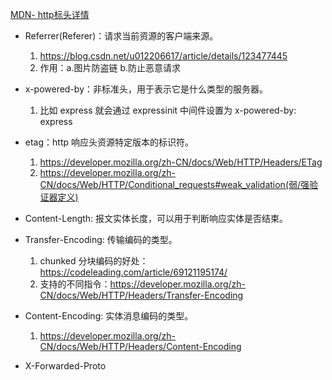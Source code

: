 [MDN- http标头详情](https://developer.mozilla.org/zh-CN/docs/Web/HTTP/Headers)

- Referrer(Referer)：请求当前资源的客户端来源。

  1. https://blog.csdn.net/u012206617/article/details/123477445
  2. 作用：a.图片防盗链 b.防止恶意请求

- x-powered-by：非标准头，用于表示它是什么类型的服务器。

  1. 比如 express 就会通过 expressinit 中间件设置为 x-powered-by: express

- etag：http 响应头资源特定版本的标识符。

  1. https://developer.mozilla.org/zh-CN/docs/Web/HTTP/Headers/ETag
  2. https://developer.mozilla.org/zh-CN/docs/Web/HTTP/Conditional_requests#weak_validation(弱/强验证器定义)

- Content-Length: 报文实体长度，可以用于判断响应实体是否结束。

- Transfer-Encoding: 传输编码的类型。

  1. chunked 分块编码的好处：https://codeleading.com/article/69121195174/
  2. 支持的不同指令：https://developer.mozilla.org/zh-CN/docs/Web/HTTP/Headers/Transfer-Encoding

- Content-Encoding: 实体消息编码的类型。
  1. https://developer.mozilla.org/zh-CN/docs/Web/HTTP/Headers/Content-Encoding

- X-Forwarded-Proto
